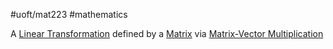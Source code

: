 #uoft/mat223  #mathematics 

A [Linear Transformation](Linear%20Transformations.md) defined by a [Matrix](../MAT224/MAT224%20Notes/Matrix.md) via [Matrix-Vector Multiplication](Matrix-Vector%20Multiplication.md)

[](Linear%20Transformations.md#^ffce73|Matrix%20Transformations)
